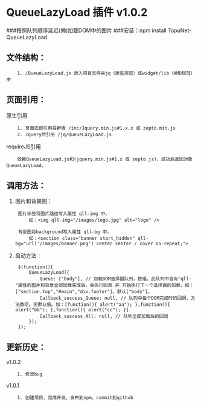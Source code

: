 # QueueLazyLoad 插件 v1.0.2
###按照队列顺序延迟(懒)加载DOM中的图片
###安装：npm install TopuNet-QueueLazyLoad

文件结构：
-------------
		1. /QueueLazyLoad.js 放入项目文件夹jq（原生规范）或widget/lib（AMD规范）中

页面引用：
-------------

原生引用

        1. 页面底部引用最新版 /inc/Jquery.min.js#1.x.x 或 zepto.min.js
		2. Jquery后引用 /jq/QueueLazyLoad.js

requireJS引用

        依赖QueueLazyLoad.js和(jquery.min.js#1.x 或 zepto.js)，成功后返回对象QueueLazyLoad。

调用方法：
--------------

1. 图片和背景图：

		图片标签将图片路径写入属性 qll-img 中，
			如：<img qll-img="/images/logo.jpg" alt="logo" />

		背景图将background写入属性 qll-bg 中，
			如：<section class="banner start_hidden" qll-bg="url('/images/banner.png') center center / cover no-repeat;">


2. 启动方法：

		$(function(){
			QueueLazyLoad({
	            Queue: ["body"], // 加载DOM选择器队列，数组。此队列中含有"qll-"属性的图片和背景全部加载完成后，会执行回调 并 开始执行下一个选择器的加载，如：["section.top","#main","div.footer"]。默认["body"]。
	            Callback_success_Queue: null, // 队列中每个DOM完成时的回调，方法数组。无默认值。如：[function(){ alert("aa"); },function(){ alert("bb"); },function(){ alert("cc"); }]
	            Callback_success_All: null, // 队列全部加载后的回调
	        });
		});


更新历史：
-------------
v1.0.2

		1. 修改bug

v1.0.1

		1. 创建项目、完成开发、发布到npm、commit到github
